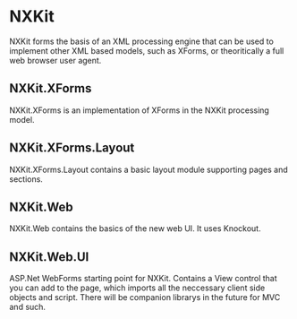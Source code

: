 NXKit
==========

NXKit forms the basis of an XML processing engine that can be used to implement other XML based models, such as XForms, or theoritically a full web browser user agent.


NXKit.XForms
----------

NXKit.XForms is an implementation of XForms in the NXKit processing model.


NXKit.XForms.Layout
----------

NXKit.XForms.Layout contains a basic layout module supporting pages and sections.


NXKit.Web
----------

NXKit.Web contains the basics of the new web UI. It uses Knockout.


NXKit.Web.UI
----------

ASP.Net WebForms starting point for NXKit. Contains a View control that you can add to the page, which imports all the neccessary client side objects and script. There will be companion librarys in the future for MVC and such.